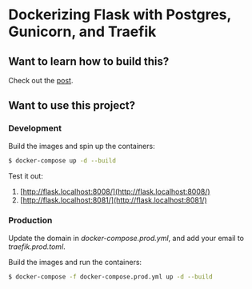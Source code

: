 # Dockerizing Flask with Postgres, Gunicorn, and Traefik

## Want to learn how to build this?

Check out the [post](https://testdriven.io/blog/flask-docker-traefik/).

## Want to use this project?

### Development

Build the images and spin up the containers:

```sh
$ docker-compose up -d --build
```

Test it out:

1. [http://flask.localhost:8008/](http://flask.localhost:8008/)
1. [http://flask.localhost:8081/](http://flask.localhost:8081/)

### Production

Update the domain in *docker-compose.prod.yml*, and add your email to *traefik.prod.toml*.

Build the images and run the containers:

```sh
$ docker-compose -f docker-compose.prod.yml up -d --build
```
